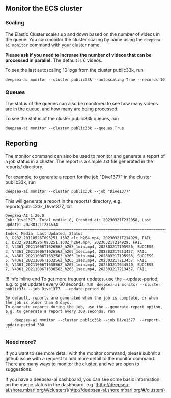 ## Monitor the ECS cluster

### Scaling
The Elastic Cluster scales up and down based on the number of videos in the queue. 
You can monitor the cluster scaling by name using the ``deepsea-ai monitor`` command
with your cluster name.

**Please ask if you need to increase the number of videos that can be processed in parallel.**
The default is 6 videos.

To see the last autoscaling 10 logs from the cluster public33k, run

```
deepsea-ai monitor --cluster public33k --autoscaling True --records 10 
```

### Queues
The status of the queues can also be monitored to see how many videos are in the queue,
and how many are being processed.

To see the status of the cluster public33k queues, run

```
deepsea-ai monitor --cluster public33k --queues True
```

## Reporting
The monitor command can also be used to monitor and generate a report of a job status in a cluster.
The report is a simple .txt file generated in the reports/ directory.

For example, to generate a report for the job "Dive1377" in the cluster public33k, run

```
deepsea-ai monitor --cluster public33k --job "Dive1377" 
```

This will generate a report in the reports/ directory, e.g. reports/public33k_Dive1377_.txt

```text
DeepSea-AI 1.20.0
Job: Dive1377, Total media: 8, Created at: 20230321T232058, Last update: 20230321T234534 
==============================================================================================
Index, Media, Last Updated, Status
0, D232_20110526T093251.130Z_alt_h264.mp4, 20230321T214929, FAIL
1, D232_20110526T093251.130Z_h264.mp4, 20230321T214929, FAIL
2, V4361_20211006T162656Z_h265_1min.mp4, 20230321T195956, SUCCESS
3, V4361_20211006T162656Z_h265_1sec.mp4, 20230321T213437, FAIL
4, V4361_20211006T163256Z_h265_1min.mp4, 20230321T195956, SUCCESS
5, V4361_20211006T163256Z_h265_1sec.mp4, 20230321T213437, FAIL
6, V4361_20211006T163856Z_h265_1min.mp4, 20230321T044540, SUCCESS
7, V4361_20211006T163856Z_h265_1sec.mp4, 20230321T213437, FAIL
```

!!! info inline end
    To get more frequent updates, use the --update-period, e.g. to get updates every 60 seconds, run
    ``` 
        deepsea-ai monitor --cluster public33k --job Dive1377  --update-period 60
    ```

    By default, reports are generated when the job is complete, or when the job is older than 4 days.
    To generate reports during the job, use the --generate-report option, e.g. to generate a report every 300 seconds, run
    ```
        deepsea-ai monitor --cluster public33k --job Dive1377  --report-update-period 300
    ```

 


### Need more?
If you want to see more detail with the monitor command, please submit a github issue with a request to add more detail to the monitor command.
There are many ways to monitor the cluster, and we are open to suggestions.

If you have a deepsea-ai dashboard, you can see some basic information on the
queue status in the dashboard, e.g. [http://deepsea-ai.shore.mbari.org/#/clusters](http://deepsea-ai.shore.mbari.org/#/clusters)